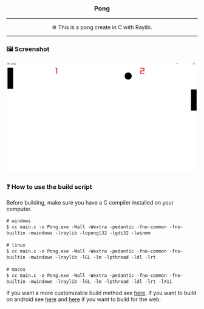 <h3 align="center">
    Pong
</h3>

---

<p align="center">
    ⚙️ This is a pong create in C with Raylib.
</p>

---

### 🖼️ Screenshot
![](./Screenshots/Screenshot1.png)

### ❓ How to use the build script
Before building, make sure you have a C compiler installed on your computer.

~~~console
# windows
$ cc main.c -o Pong.exe -Wall -Wextra -pedantic -fno-common -fno-builtin -mwindows -lraylib -lopengl32 -lgdi32 -lwinmm

# linux
$ cc main.c -o Pong.exe -Wall -Wextra -pedantic -fno-common -fno-builtin -mwindows -lraylib -lGL -lm -lpthread -ldl -lrt

# macos
$ cc main.c -o Pong.exe -Wall -Wextra -pedantic -fno-common -fno-builtin -mwindows -lraylib -lGL -lm -lpthread -ldl -lrt -lX11
~~~

If you want a more customizable build method see [here](https://github.com/raysan5/raylib/blob/master/examples/Makefile).
If you want to build on android see [here](https://github.com/raysan5/raylib/blob/master/examples/Makefile.Android) and [here](https://github.com/raysan5/raylib/blob/master/examples/Makefile.Web) if you want to build for the web.
